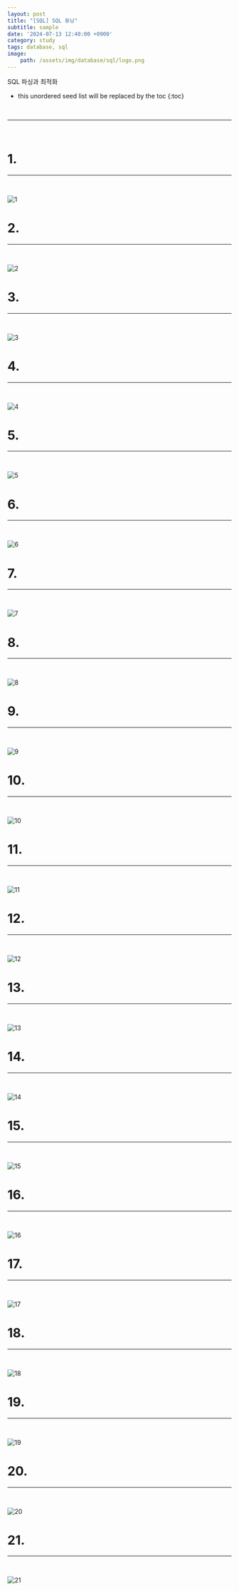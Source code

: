 ```yaml
---
layout: post
title: "[SQL] SQL 튜닝"
subtitle: sample
date: '2024-07-13 12:40:00 +0900'
category: study
tags: database, sql
image:
    path: /assets/img/database/sql/logo.png
---
```


SQL 파싱과 최적화

<!--more-->

* this unordered seed list will be replaced by the toc
{:toc}
<br>



---
<br>

# 1.
---
<br>

![1](/assets/img/project/23-11-23-[Project]_Solmunity/1.png)
<br>



# 2.
---
<br>

![2](/assets/img/project/23-11-23-[Project]_Solmunity/2.png)
<br>



# 3.
---
<br>

![3](/assets/img/project/23-11-23-[Project]_Solmunity/3.png)
<br>




# 4.
---
<br>

![4](/assets/img/project/23-11-23-[Project]_Solmunity/4.png)
<br>




# 5. 
---
<br>

![5](/assets/img/project/23-11-23-[Project]_Solmunity/5.png)
<br>



# 6. 
---
<br>

![6](/assets/img/project/23-11-23-[Project]_Solmunity/6.png)
<br>



# 7. 
---
<br>

![7](/assets/img/project/23-11-23-[Project]_Solmunity/7.png)
<br>



# 8. 
---
<br>

![8](/assets/img/project/23-11-23-[Project]_Solmunity/8.png)
<br>




# 9. 
---
<br>

![9](/assets/img/project/23-11-23-[Project]_Solmunity/9.png)
<br>



# 10. 
---
<br>

![10](/assets/img/project/23-11-23-[Project]_Solmunity/10.png)
<br>



# 11. 
---
<br>

![11](/assets/img/project/23-11-23-[Project]_Solmunity/11.png)
<br>



# 12. 
---
<br>

![12](/assets/img/project/23-11-23-[Project]_Solmunity/12.png)
<br>



# 13. 
---
<br>

![13](/assets/img/project/23-11-23-[Project]_Solmunity/13.png)
<br>



# 14. 
---
<br>

![14](/assets/img/project/23-11-23-[Project]_Solmunity/14.png)
<br>



# 15. 
---
<br>

![15](/assets/img/project/23-11-23-[Project]_Solmunity/15.png)
<br>



# 16. 
---
<br>

![16](/assets/img/project/23-11-23-[Project]_Solmunity/16.png)
<br>



# 17. 
---
<br>

![17](/assets/img/project/23-11-23-[Project]_Solmunity/17.png)
<br>



# 18. 
---
<br>

![18](/assets/img/project/23-11-23-[Project]_Solmunity/18.png)
<br>



# 19. 
---
<br>

![19](/assets/img/project/23-11-23-[Project]_Solmunity/19.png)
<br>



# 20. 
---
<br>

![20](/assets/img/project/23-11-23-[Project]_Solmunity/20.png)
<br>



# 21. 
---
<br>

![21](/assets/img/project/23-11-23-[Project]_Solmunity/21.png)
<br>

